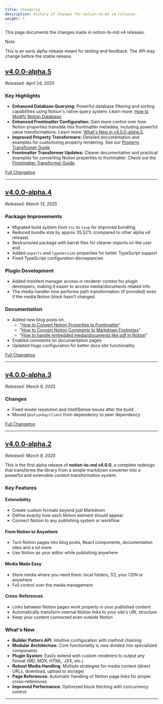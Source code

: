 ```yaml
---
title: Changelog
description: History of changes for notion-to-md v4 releases.
weight: 5
---
```


This page documents the changes made in notion-to-md v4 releases.

> [!NOTE]
> This is an early alpha release meant for testing and feedback. The API may change before the stable release.

## [v4.0.0-alpha.5](./whats-new-in-v4-0-0-alpha-5/)

_Released: April 24, 2025_

### Key Highlights

- **Enhanced Database Querying:** Powerful database filtering and sorting capabilities using Notion's native query system. Learn more: [How to Modify Notion Database](../guides/how-to-modify-notion-database/#filtering-and-sorting-database-content).
- **Enhanced Frontmatter Configuration:** Gain more control over how Notion properties translate into frontmatter metadata, including powerful value transformations. Learn more: [What's New in v4.0.0-alpha.5](./v4-0-0-alpha-5/#enhanced-frontmatter-configuration).
- **Improved Property Transformers:** Detailed documentation and examples for customizing property rendering. See our [Property Transformer Guide](../concepts/renderer-plugin/property-transformer/).
- **Frontmatter Transformer Updates:** Clearer documentation and practical examples for converting Notion properties to frontmatter. Check out the [Frontmatter Transformer Guide](../concepts/renderer-plugin/frontmatter-transformer/).

[Full Changelog](https://github.com/souvikinator/notion-to-md/compare/v4.0.0-alpha.4...v4.0.0-alpha.5)

---

## [v4.0.0-alpha.4](https://github.com/souvikinator/notion-to-md/releases/tag/v4.0.0-alpha.4)

_Released: March 13, 2025_

### Package Improvements

- Migrated build system from `tsc` to `tsup` for improved bundling
- Reduced bundle size by approx 35.52% (compared to other alpha v4 release)
- Restructured package with barrel files for cleaner imports on the user end
- Added `exports` and `typeVersion` properties for better TypeScript support
- Fixed TypeScript configuration discrepancies

### Plugin Development

- Added manifest manager access in renderer context for plugin developers, making it easier to access media/documents related info
- The media handler now performs path transformation (if provided) even if the media Notion block hasn't changed.

### Documentation

- Added new blog posts on:
  - "[How to Convert Notion Properties to Frontmatter](https://docs.joinescape.org/notion-to-md/blog/how-to-convert-notion-properties-to-frontmatter/)"
  - "[How to Convert Notion Comments to Markdown Footnotes](https://docs.joinescape.org/notion-to-md/blog/how-to-use-notion-comments-as-footnotes-in-markdown/)"
  - "[How to handle embedded media/documents like pdf in Notion](https://docs.joinescape.org/notion-to-md/blog/how-to-handle-documents-in-notion-using/)"
- Enabled comments on documentation pages
- Updated Hugo configuration for better docs site functionality

[Full Changelog](https://github.com/souvikinator/notion-to-md/compare/v4.0.0-alpha.3...v4.0.0-alpha.4)

---

## [v4.0.0-alpha.3](https://github.com/souvikinator/notion-to-md/releases/tag/v4.0.0-alpha.3)

_Released: March 9, 2025_

### Changes

- Fixed model resolution and IntelliSense issues after the build
- Moved `@notionhq/client` from dependency to peer dependency

[Full Changelog](https://github.com/souvikinator/notion-to-md/compare/v4.0.0-alpha.2...v4.0.0-alpha.3)

---

## [v4.0.0-alpha.2](https://github.com/souvikinator/notion-to-md/releases/tag/v4.0.0-alpha.2)

_Released: March 8, 2025_

This is the first alpha release of **notion-to-md v4.0.0**, a complete redesign that transforms the library from a simple markdown converter into a powerful and extensible content transformation system.

### Key Features

#### Extensibility

- Create custom formats beyond just Markdown
- Define exactly how each Notion element should appear
- Connect Notion to any publishing system or workflow

#### From Notion to Anywhere

- Turn Notion pages into blog posts, React components, documentation sites and a lot more
- Use Notion as your editor while publishing anywhere

#### Media Made Easy

- Store media where you need them: local folders, S3, your CDN or anywhere
- Full control over the media management

#### Cross-References

- Links between Notion pages work properly in your published content
- Automatically transform internal Notion links to your site's URL structure
- Keep your content connected even outside Notion

### What's New

- **Builder Pattern API**: Intuitive configuration with method chaining
- **Modular Architecture**: Core functionality is now divided into specialized components
- **Plugin System**: Easily extend with custom renderers to output any format (MD, MDX, HTML, JSX, etc.)
- **Robust Media Handling**: Multiple strategies for media content (direct URLs, download, upload to storage)
- **Page References**: Automatic handling of Notion page links for proper cross-references
- **Improved Performance**: Optimized block fetching with concurrency control

---
